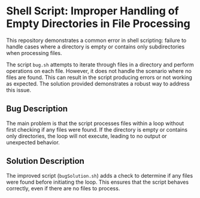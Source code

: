 # Shell Script: Improper Handling of Empty Directories in File Processing

This repository demonstrates a common error in shell scripting: failure to handle cases where a directory is empty or contains only subdirectories when processing files. 

The script `bug.sh` attempts to iterate through files in a directory and perform operations on each file. However, it does not handle the scenario where no files are found. This can result in the script producing errors or not working as expected.  The solution provided demonstrates a robust way to address this issue.

## Bug Description
The main problem is that the script processes files within a loop without first checking if any files were found. If the directory is empty or contains only directories, the loop will not execute, leading to no output or unexpected behavior.

## Solution Description
The improved script (`bugSolution.sh`) adds a check to determine if any files were found before initiating the loop. This ensures that the script behaves correctly, even if there are no files to process.